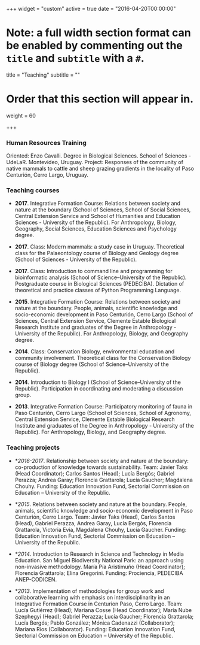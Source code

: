 +++
widget = "custom"
active = true
date = "2016-04-20T00:00:00"

# Note: a full width section format can be enabled by commenting out the `title` and `subtitle` with a `#`.
title = "Teaching"
subtitle = ""

# Order that this section will appear in.
weight = 60

+++

### Human Resources Training 

Oriented: Enzo Cavalli. Degree in Biological Sciences. School of Sciences - UdeLaR. Montevideo, Uruguay. 
Project: Responses of the community of native mammals to cattle and sheep grazing gradients in the locality of Paso Centurión, Cerro Largo, Uruguay. 


### Teaching courses 

* **2017**. Integrative Formation Course: Relations between society and nature at the boundary (School of Sciences, School of Social Sciences, Central Extension Service and School of Humanities and Education Sciences - University of the Republic). For Anthropology, Biology, Geography, Social Sciences, Education Sciences and Psychology degree.

* **2017**. Class: Modern mammals: a study case in Uruguay. Theoretical class for the Palaeontology course of Biology and Geology degree (School of Sciences - University of the Republic).

* **2017**. Class: Introduction to command line and programming for bioinformatic analysis (School of Science–University of the Republic). Postgraduate course in Biological Sciences (PEDECIBA). Dictation of theoretical and practice classes of Python Programming Language.

* **2015**. Integrative Formation Course: Relations between society and nature at the boundary. People, animals, scientific knowledge and socio-economic development in Paso Centurión, Cerro Largo (School of Sciences, Central Extension Service, Clemente Estable Biological Research Institute and graduates of the Degree in Anthropology - University of the Republic). For Anthropology, Biology, and Geography degree.

* **2014**. Class: Conservation Biology, environmental education and community involvement. Theoretical class for the Conservation Biology course of Biology degree (School of Science–University of the Republic). 

* **2014**. Introduction to Biology I (School of Science–University of the Republic). Participation in coordinating and moderating a discussion group.

* **2013**. Integrative Formation Course: Participatory monitoring of fauna in Paso Centurión, Cerro Largo (School of Sciences, School of Agronomy, Central Extension Service, Clemente Estable Biological Research Institute and graduates of the Degree in Anthropology - University of the Republic). For Anthropology, Biology, and Geography degree.


### Teaching projects

* **2016-2017*. Relationship between society and nature at the boundary: co-production of knowledge towards sustainability. Team: Javier Taks (Head Coordinator); Carlos Santos (Head); Lucía Bergós; Gabriel Perazza; Andrea Garay; Florencia Grattarola; Lucía Gaucher; Magdalena Chouhy. Funding: Education Innovation Fund, Sectorial Commission on Education – University of the Republic.

* **2015*. Relations between society and nature at the boundary. People, animals, scientific knowledge and socio-economic development in Paso Centurión, Cerro Largo. Team: Javier Taks (Head), Carlos Santos (Head), Gabriel Perazza, Andrea Garay, Lucía Bergós, Florencia Grattarola, Victoria Evia, Magdalena Chouhy, Lucía Gaucher. Funding: Education Innovation Fund, Sectorial Commission on Education – University of the Republic.

* **2014*. Introduction to Research in Science and Technology in Media Education. San Miguel Biodiversity National Park: an approach using non-invasive methodology. María Pía Aristimuño (Head Coordinator); Florencia Grattarola; Elina Gregorini. Funding: Prociencia, PEDECIBA ANEP-CODICEN.

* **2013*. Implementation of methodologies for group work and collaborative learning with emphasis on interdisciplinarity in an Integrative Formation Course in Centurion Paso, Cerro Largo. Team: Lucía Gutiérrez (Head); Mariana Cosse (Head Coordinator); María Nube Szephegyi (Head); Gabriel Perazza; Lucía Gaucher; Florencia Grattarola; Lucía Bergós; Pablo González; Mónica Cadenazzi (Collaborator); Mariana Ríos (Collaborator). Funding: Education Innovation Fund, Sectorial Commission on Education – University of the Republic.

